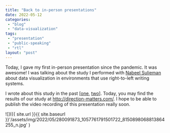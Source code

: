 ```yaml
---
title: "Back to in-person presentations"
date: 2022-05-12
categories: 
 - "blog"
 - "data-visualization"
tags: 
 - "presentation"
 - "public-speaking"
 - "rtl"
layout: "post"
---
```


Today, I gave my first in-person presentation since the pandemic. It was awesome! I was talking about the study I performed with [Nabeel Sulieman](https://nabeel.dev) about data visualization in environments that use right-to-left writing systems.

I wrote about this study in the past [[one](https://gorelik.net/2019/05/19/x-axis-direction-in-right-to-left-languages-part-two/), [two](https://gorelik.net/2019/05/19/x-axis-direction-in-right-to-left-languages-part-two/)]. Today, you may find the results of our study at http://direction-matters.com/. I hope to be able to publish the video recording of this presentation really soon.

![]({{ site.url }}{{ site.baseurl }}'/assets/img/2022/05/280091873_1057761791501722_8150898068813864255_n.jpg' )
